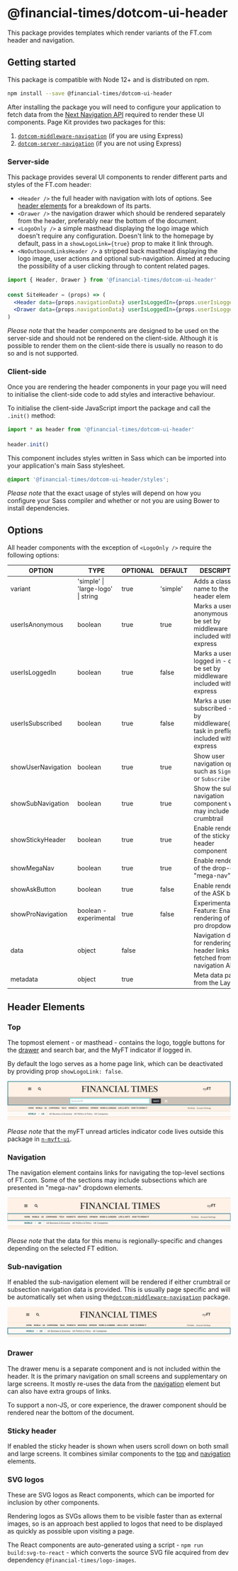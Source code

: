 # @financial-times/dotcom-ui-header

This package provides templates which render variants of the FT.com header and navigation.


## Getting started

This package is compatible with Node 12+ and is distributed on npm.

```bash
npm install --save @financial-times/dotcom-ui-header
```

After installing the package you will need to configure your application to fetch data from the [Next Navigation API] required to render these UI components. Page Kit provides two packages for this:

1. [`dotcom-middleware-navigation`] (if you are using Express)
2. [`dotcom-server-navigation`] (if you are not using Express)

[Next Navigation API]: http://github.com/Financial-Times/next-navigation-api
[`dotcom-middleware-navigation`]: ../dotcom-middleware-navigation/README.md
[`dotcom-server-navigation`]: ../dotcom-server-navigation/README.md

### Server-side

This package provides several UI components to render different parts and styles of the FT.com header:

- `<Header />` the full header with navigation with lots of options. See [header elements](#header-elements) for a breakdown of its parts.
- `<Drawer />` the navigation drawer which should be rendered separately from the header, preferably near the bottom of the document.
- `<LogoOnly />` a simple masthead displaying the logo image which doesn't require any configuration. Doesn't link to the homepage by default, pass in a `showLogoLink={true}` prop to make it link through.
- `<NoOutboundLinksHeader />` a stripped back masthead displaying the logo image, user actions and optional sub-navigation. Aimed at reducing the possibility of a user clicking through to content related pages.


```jsx
import { Header, Drawer } from '@financial-times/dotcom-ui-header'

const SiteHeader = (props) => (
  <Header data={props.navigationData} userIsLoggedIn={props.userIsLoggedIn} />
  <Drawer data={props.navigationData} userIsLoggedIn={props.userIsLoggedIn} userIsSubscribed={props.userIsSubscribed} />
)
```

_Please note_ that the header components are designed to be used on the server-side and should not be rendered on the client-side. Although it is possible to render them on the client-side there is usually no reason to do so and is not supported.

### Client-side

Once you are rendering the header components in your page you will need to initialise the client-side code to add styles and interactive behaviour.

To initialise the client-side JavaScript import the package and call the `.init()` method:

```js
import * as header from '@financial-times/dotcom-ui-header'

header.init()
```

This component includes styles written in Sass which can be imported into your application's main Sass stylesheet.

```scss
@import '@financial-times/dotcom-ui-header/styles';
```

_Please note_ that the exact usage of styles will depend on how you configure your Sass compiler and whether or not you are using Bower to install dependencies.


## Options

All header components with the exception of `<LogoOnly />` require the following options:

| OPTION             | TYPE                               | OPTIONAL | DEFAULT  | DESCRIPTION                                                                    |
|--------------------|------------------------------------|----------|----------|--------------------------------------------------------------------------------|
| variant            | 'simple' \| 'large-logo' \| string | true     | 'simple' | Adds a class name to the header element
| userIsAnonymous    | boolean                            | true     | true     | Marks a user as anonymous - can be set by middleware included with n-express   |
| userIsLoggedIn     | boolean                            | true     | false    | Marks a user as logged in - can be set by middleware included with n-express   |
| userIsSubscribed   | boolean                            | true     | false    | Marks a user as subscribed - set by middleware(ammit task in preflight) included with n-express   |
| showUserNavigation | boolean                            | true     | true     | Show user navigation options such as `Sign out` or `Subscribe`                 |
| showSubNavigation  | boolean                            | true     | true     | Show the sub-navigation component which may include the crumbtrail             |
| showStickyHeader   | boolean                            | true     | true     | Enable rendering of the sticky header component                            |
| showMegaNav        | boolean                            | true     | true     | Enable rendering of the drop-down "mega-nav"                            |
| showAskButton      | boolean                            | true     | false    | Enable rendering of the ASK button                                             |
| showProNavigation  | boolean - experimental             | true     | false    | Experimental Feature: Enable rendering of FT pro dropdown.                     |
| data               | object                             | false    |          | Navigation data for rendering the header links fetched from the navigation API |
| metadata           | object                             | true     |          | Meta data passed from the Layer |



## Header Elements

### Top

The topmost element - or masthead - contains the logo, toggle buttons for the [drawer](#drawer) and search bar, and the MyFT indicator if logged in.

By default the logo serves as a home page link, which can be deactivated by providing prop `showLogoLink: false`.

![Example header top element](./screenshots/header-top-search.png)

_Please note_ that the myFT unread articles indicator code lives outside this package in [`n-myft-ui`].

[`n-myft-ui`]: https://github.com/Financial-Times/n-myft-ui/blob/HEAD/components/unread-articles-indicator

### Navigation

The navigation element contains links for navigating the top-level sections of FT.com. Some of the sections may include subsections which are presented in "mega-nav" dropdown elements.

![Example header navigation element](./screenshots/header-navigation.png)

_Please note_ that the data for this menu is regionally-specific and changes depending on the selected FT edition.

### Sub-navigation

If enabled the sub-navigation element will be rendered if either crumbtrail or subsection navigation data is provided. This is usually page specific and will be automatically set when using the[`dotcom-middleware-navigation`] package.

![Example header subNavigation element](./screenshots/header-sub-navigation.png)

### Drawer

The drawer menu is a separate component and is not included within the header. It is the primary navigation on small screens and supplementary on large screens. It mostly re-uses the data from the [navigation](#navigation) element but can also have extra groups of links.

To support a non-JS, or core experience, the drawer component should be rendered near the bottom of the document.

### Sticky header

If enabled the sticky header is shown when users scroll down on both small and large screens. It combines similar components to the [top](#top) and [navigation](#navigation) elements.

### SVG logos

These are SVG logos as React components, which can be imported for inclusion by other components.

Rendering logos as SVGs allows them to be visible faster than as external images, so is an approach best applied to logos that need to be displayed as quickly as possible upon visiting a page.

The React components are auto-generated using a script - `npm run build:svg-to-react` - which converts the source SVG file acquired from dev dependency `@financial-times/logo-images`.
